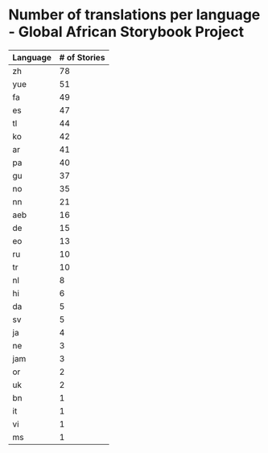 # Number of translations per language - Global African Storybook Project

Language | # of Stories
-------- | ------------
zh | 78
yue | 51
fa | 49
es | 47
tl | 44
ko | 42
ar | 41
pa | 40
gu | 37
no | 35
nn | 21
aeb | 16
de | 15
eo | 13
ru | 10
tr | 10
nl | 8
hi | 6
da | 5
sv | 5
ja | 4
ne | 3
jam | 3
or | 2
uk | 2
bn | 1
it | 1
vi | 1
ms | 1
